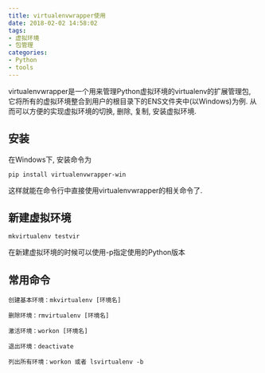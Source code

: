 ```yaml
---
title: virtualenvwrapper使用
date: 2018-02-02 14:58:02
tags:
- 虚拟环境
- 包管理
categories:
- Python
- tools
---
```


virtualenvwrapper是一个用来管理Python虚拟环境的virtualenv的扩展管理包, 它将所有的虚拟环境整合到用户的根目录下的ENS文件夹中(以Windows)为例. 从而可以方便的实现虚拟环境的切换, 删除, 复制, 安装虚拟环境.

## 安装
在Windows下, 安装命令为
```
pip install virtualenvwrapper-win
```

这样就能在命令行中直接使用virtualenvwrapper的相关命令了.

## 新建虚拟环境
```
mkvirtualenv testvir
```

在新建虚拟环境的时候可以使用-p指定使用的Python版本

## 常用命令
```
创建基本环境：mkvirtualenv [环境名]

删除环境：rmvirtualenv [环境名]

激活环境：workon [环境名]

退出环境：deactivate

列出所有环境：workon 或者 lsvirtualenv -b
```
